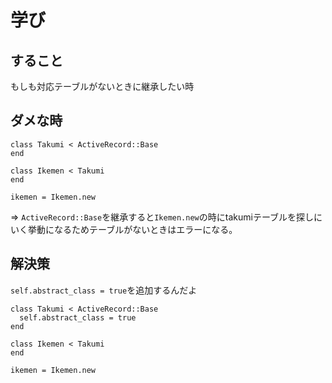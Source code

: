 # 学び

## すること
もしも対応テーブルがないときに継承したい時

## ダメな時

```
class Takumi < ActiveRecord::Base
end

class Ikemen < Takumi
end

ikemen = Ikemen.new

```
=>  `ActiveRecord::Base`を継承すると`Ikemen.new`の時にtakumiテーブルを探しにいく挙動になるためテーブルがないときはエラーになる。

## 解決策

`self.abstract_class = true`を追加するんだよ

```
class Takumi < ActiveRecord::Base
  self.abstract_class = true
end

class Ikemen < Takumi
end

ikemen = Ikemen.new


```
